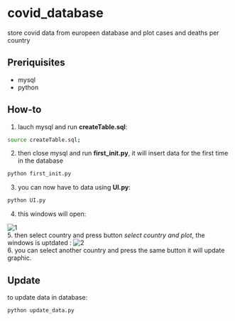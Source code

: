 # covid_database

store covid data from europeen database and plot cases and deaths per country

## Preriquisites
* mysql
* python

## How-to

1. lauch mysql and run **createTable.sql**:
```bash
source createTable.sql;
```
2. then close mysql and run **first_init.py**, it will insert data for the first time in the database
```bash
python first_init.py
```
3. you can now have to data using **UI.py**:
```bash
python UI.py
```
4. this windows will open:

![1](https://user-images.githubusercontent.com/74672067/131140098-01961a19-090a-4b85-a319-5ff7cf073f7c.png)<br>
5. then select country and press button *select country and plot*, the windows is uptdated :
![2](https://user-images.githubusercontent.com/74672067/131140185-82110328-9700-4a2e-b17e-ae138b93e46a.png)<br>
6. you can select another country and press the same button it will update graphic.


## Update
to update data in database:
```bash
python update_data.py
```
